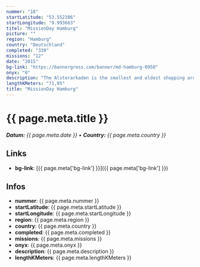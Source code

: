 ```yaml
---
nummer: "18"
startLatitude: "53.552386"
startLongitude: "9.993663"
titel: "MissionDay Hamburg"
picture: ""
region: "Hamburg"
country: "Deutschland"
completed: "330"
missions: "12"
date: "2015"
bg-link: "https://bannergress.com/banner/md-hamburg-0950"
onyx: "0"
description: "The Alsterarkaden is the smallest and oldest shopping arcade in Hamburg."
lengthKMeters: "71,95"
title: "MissionDay Hamburg"
---
```


# {{ page.meta.title }}
_**Datum:** {{ page.meta.date }} • **Country:** {{ page.meta.country }}_

## Links
- **bg-link**: [{{ page.meta['bg-link'] }}]({{ page.meta['bg-link'] }})

## Infos
- **nummer**: {{ page.meta.nummer }}
- **startLatitude**: {{ page.meta.startLatitude }}
- **startLongitude**: {{ page.meta.startLongitude }}
- **region**: {{ page.meta.region }}
- **country**: {{ page.meta.country }}
- **completed**: {{ page.meta.completed }}
- **missions**: {{ page.meta.missions }}
- **onyx**: {{ page.meta.onyx }}
- **description**: {{ page.meta.description }}
- **lengthKMeters**: {{ page.meta.lengthKMeters }}

